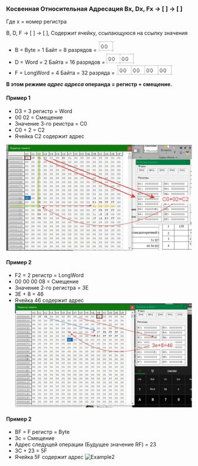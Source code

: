 ### Косвенная Относительная Адресация Bx, Dx, Fx -> [ ] -> [ ]
Где x = номер регистра

B, D, F -> [ ] -> [ ], Содержит ячейку, ссылающуюся на ссылку значения
* B = Byte = 1 Байт = 8 разрядов = ![Byte](../../img/Byte.png)
* D = Word = 2 Байта = 16 разрядов  = ![Word](../../img/Word.png)
* F = LongWord = 4 Байта = 32 разряда  = ![LongWord](../../img/LongWord.png)

**В этом режиме _адрес адреса_ операнда = регистр + смещение.** 

 #### Пример 1
 * D3 = 3 регистр = Word
 * 00 02 = Смещение
 * Значение 3-го реистра = С0
 * С0 + 2 = С2
 * Ячейка С2 содержит адрес 
 
 ![Example1](../../img/78-D3-B5.jpg)
 
#### Пример 2
 * F2 = 2 регистр = LongWord
 * 00 00 00 08 = Смещение
 * Значение 2-го регистра = 3E
 * 3E + 8 = 46
 * Ячейка 46 содержит адрес 
 ![Example2](../../img/C8-9F-F2.jpg)
 
 #### Пример 2
 * BF = F регистр = Byte
 * 3c = Смещение
 * Адрес следущей операции (Будущее значение RF) = 23
 * 3C + 23 = 5F
 * Ячейка 5F содержит адрес 
 ![Example2](../../img/С3-A0-8F-BF.png)